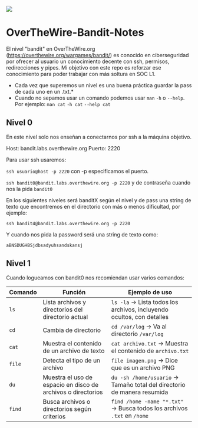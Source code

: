 ![](https://github.com/david-garcia-sec/OverTheWire-Bandit-Notes/blob/7ddd862895a1d0ea244b3cfb1ba19400418d0652/images/otw-bandit.jpg)
# OverTheWire-Bandit-Notes
El nivel "bandit" en OverTheWire.org (https://overthewire.org/wargames/bandit/) es conocido en ciberseguridad por ofrecer al usuario un conocimiento decente con ssh, permisos, redirecciones y pipes. Mi objetivo con este repo es reforzar ese conocimiento para poder trabajar con más soltura en SOC L1.

- Cada vez que superemos un nivel es una buena práctica guardar la pass de cada uno en un .txt.*
- Cuando no sepamos usar un comando podemos usar ``man`` ``-h`` o ``--help``.
Por ejemplo: ``man cat`` ``-h cat`` ``--help cat``

## Nivel 0
En este nivel solo nos enseñan a conectarnos por ssh a la máquina objetivo.

Host: bandit.labs.overthewire.org
Puerto: 2220

Para usar ssh usaremos:

``ssh usuario@host -p 2220`` con -p especificamos el puerto.

``ssh bandit0@bandit.labs.overthewire.org -p 2220`` y de contraseña cuando nos la pida ``bandit0``


En los siguientes niveles será banditX según el nivel y de pass una string de texto que encontremos en el directorio con más o menos dificultad, por ejemplo:

``ssh bandit4@bandit.labs.overthewire.org -p 2220``

Y cuando nos pida la password será una string de texto como:

``aBNSDUGHBSjdbsadyuhsandskansj``

## Nivel 1

Cuando logueamos con bandit0 nos recomiendan usar varios comandos:

| Comando | Función                                                      | Ejemplo de uso                                                          |
| ------- | ------------------------------------------------------------ | ----------------------------------------------------------------------- |
| `ls`    | Lista archivos y directorios del directorio actual           | `ls -la` → Lista todos los archivos, incluyendo ocultos, con detalles   |
| `cd`    | Cambia de directorio                                         | `cd /var/log` → Va al directorio `/var/log`                             |
| `cat`   | Muestra el contenido de un archivo de texto                  | `cat archivo.txt` → Muestra el contenido de `archivo.txt`               |
| `file`  | Detecta el tipo de un archivo                                | `file imagen.png` → Dice que es un archivo PNG                          |
| `du`    | Muestra el uso de espacio en disco de archivos o directorios | `du -sh /home/usuario` → Tamaño total del directorio de manera resumida |
| `find`  | Busca archivos o directorios según criterios                 | `find /home -name "*.txt"` → Busca todos los archivos `.txt` en `/home` |


